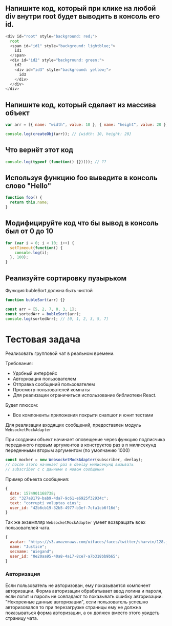 ## Напишите код, который при клике на любой div внутри root будет выводить в консоль его id.

```javascript
<div id="root" style="background: red;">
  root
  <span id="id1" style="background: lightblue;">
    id1
  </span>
  <div id="id2" style="background: green;">
    id2
    <div id="id3" style="background: yellow;">
      id3
    </div>
  </div>
</div>
```

## Напишите код, который сделает из массива объект

```javascript
var arr = [{ name: "width", value: 10 }, { name: "height", value: 20 }];

console.log(createObj(arr)); // {width: 10, height: 20}
```

## Что вернёт этот код

```javascript
console.log(typeof (function() {})()); // ??
```

## Используя функцию foo выведите в консоль слово "Hello"

```javascript
function foo() {
  return this.name;
}
```

## Модифицируйте код что бы вывод в консоль был от 0 до 10

```javascript
for (var i = 0; i < 10; i++) {
  setTimeout(function() {
    console.log(i);
  }, 100);
}
```

## Реализуйте сортировку пузырьком

Функция bubleSort должна быть чистой

```javascript
function bubleSort(arr) {}

const arr = [5, 2, 7, 0, 3, 1];
const sortedArr = bubleSort(arr);
console.log(sortedArr); // [0, 1, 2, 3, 5, 7]
```

# Тестовая задача

Реализовать групповой чат в реальном времени.

Требования:

- Удобный интерфейс
- Авторизация пользователем
- Отправка сообщений пользователем
- Просмотр пользователей комнаты
- Для реализации ограничиться использование библиотеки  React.

Будет плюсом:

* Все компоненты приложения покрыти снапшот и юнит тестами

Для реализации входящих сообщений, предоставлен модуль `WebsocketMockAdapter`

При создании объект начинает оповещение через функцию подписчика переданного первым аргументов в конструктов раз в n милисекунд переденными вторым аргументом (по умолчанию 1000)

```javascript
const mocker = new WebsocketMockAdapter(subscriber, deelay);
// после этого начинает раз в deelay милисекунд вызывать
// subscriber c с данными о новом сообщении
```

Пример объекта сообщения:

```javascript
{
  date: 1574901168738;
  id: "327a8179-bab9-4da7-9c61-e6925f32934c";
  text: "corrupti voluptas eius";
  user_id: "42b6cb19-32b5-4977-b3ef-7cfa1cb6f16d";
}
```

Так же экземпляр `WebsocketMockAdapter` умеет возвращать всех пользователей чата.

```javascript
{
  avatar: "https://s3.amazonaws.com/uifaces/faces/twitter/sharvin/128.jpg";
  name: "Justice";
  secname: "Wiegand";
  user_id: "0e20aa95-40a8-4a17-8ce7-a7b318bb9b65";
}
```

### Авторизация
Если пользователь не авторизован, ему показывается компонент авторизации.
Форма авторизации обрабатывает ввод логина и пароля, если логит и пароль не совпадают то 
показывать ошибку авторизации: "Некорекные данные авторизации", если пользователь успешно
авторизовался то при перезагрузке страницы ему не должна показываться форма авторизации, а он должен вместо этого увидеть страницу чата.
